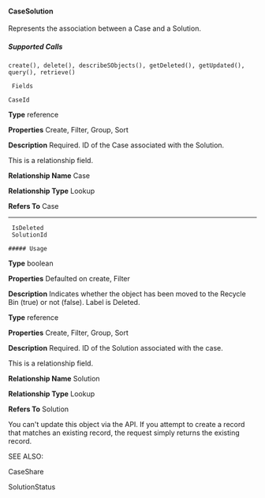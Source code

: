#### CaseSolution

Represents the association between a Case and a Solution.

##### Supported Calls
```
create(), delete(), describeSObjects(), getDeleted(), getUpdated(), query(), retrieve()

 Fields

```
```
CaseId

```

**Type**
reference

**Properties**
Create, Filter, Group, Sort

**Description**
Required. ID of the Case associated with the Solution.

This is a relationship field.

**Relationship Name**
Case

**Relationship Type**
Lookup

**Refers To**
Case


-----

```
 IsDeleted
 SolutionId

##### Usage

```

**Type**
boolean

**Properties**
Defaulted on create, Filter

**Description**
Indicates whether the object has been moved to the Recycle Bin (true) or not (false).
Label is Deleted.

**Type**
reference

**Properties**
Create, Filter, Group, Sort

**Description**
Required. ID of the Solution associated with the case.

This is a relationship field.

**Relationship Name**
Solution

**Relationship Type**
Lookup

**Refers To**
Solution


You can't update this object via the API. If you attempt to create a record that matches an existing record, the request simply returns
the existing record.

SEE ALSO:

CaseShare

SolutionStatus
